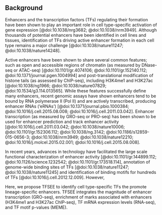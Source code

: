 ## Background

Enhancers and the transcription factors (TFs) regulating their formation have been shown to play an important role in cell type-specific activation of gene expression [@doi:10.1038/nrg3682; @doi:10.1038/nrm3949].
Although thousands of potential enhancers have been identified in cell lines and tissues, identification of TFs driving active enhancer formation in each cell type remains a major challenge [@doi:10.1038/nature11247; @doi:10.1038/nature14248].

Active enhancers have been shown to share several common features; such as open and accessible regions of chromatin (as measured by DNase-seq or ATAC-seq) [@doi:10.1101/gr.4074106; @doi:10.1101/gr.152140.112; @doi:10.1371/journal.pgen.1004994] and post-translational modification of histone tails (as assessed by ChIP-seq), including H3K4me1 and H3K27ac [@doi:10.1038/ng1966; @doi:10.1038/nature07829; @doi:10.1534/g3.114.013565]. While these features successfully define many enhancers, recent genomic assays have shown enhancers tend to be bound by RNA polymerase II (Pol II) and are actively transcribed, producing enhancer RNAs (‘eRNAs’) [@doi:10.1371/journal.pbio.1000384; @doi:10.1016/j.cell.2015.08.008; @doi:10.1016/j.cell.2011.03.042]. Enhancer transcription (as measured by GRO-seq or PRO-seq) has
been shown to be used for enhancer prediction and track enhancer activity [@doi:10.1016/j.cell.2011.03.042; @doi:10.1038/nature10006; @doi:10.1101/gr.152306.112; @doi:10.1038/ng.3142; @doi:10.1186/s12859-015-0656-3; @doi:10.1038/nrm3949; @doi:10.1038/nature12210; @doi:10.1016/j.molcel.2015.02.001; @doi:10.1016/j.cell.2015.08.008].

In recent years, advances in technology have facilitated the large scale functional characterization of enhancer activity [@doi:10.1101/gr.144899.112; @doi:10.1126/science.1232542; @doi:10.1101/gr.173518.114], annotation of genome-wide binding sites of TFs [@doi:10.1038/nature11247; @doi:10.1038/nature11245] and identification of binding motifs for hundreds of TFs [@doi:10.1016/j.cell.2012.12.009]. However,


Here, we propose TFSEE to identify cell type-specific TFs the promote lineage-specific enhancers. TFSEE integrates the magnitude of enhancer transcription (GRO-seq), enrichment of marks associated with enhancers (H3K4me1 and H3K27ac ChIP-seq), TF mRNA expression levels (RNA-seq), and TF motif p-values (MEME).
